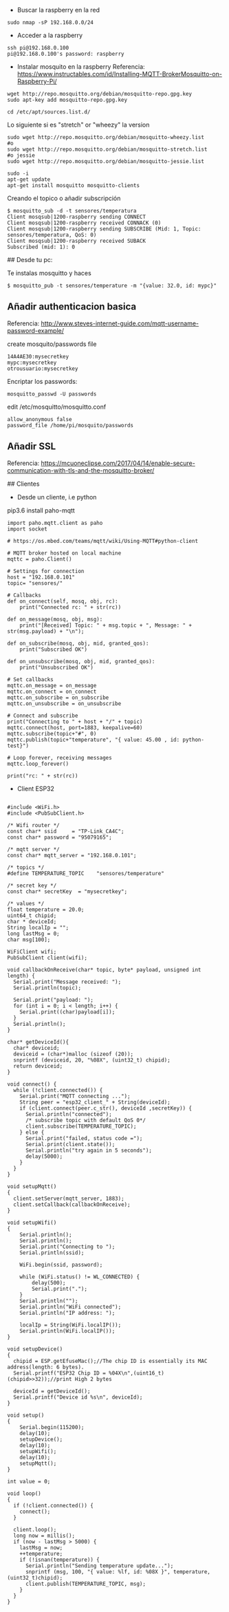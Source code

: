 * Buscar la raspberry en la red
```
sudo nmap -sP 192.168.0.0/24
```

* Acceder a la raspberry
```
ssh pi@192.168.0.100
pi@192.168.0.100's password: raspberry
```

* Instalar mosquito en la raspberry
Referencia: https://www.instructables.com/id/Installing-MQTT-BrokerMosquitto-on-Raspberry-Pi/
```
wget http://repo.mosquitto.org/debian/mosquitto-repo.gpg.key
sudo apt-key add mosquitto-repo.gpg.key
```
```
cd /etc/apt/sources.list.d/
```
Lo siguiente si es "stretch" or "wheezy" la version
```
sudo wget http://repo.mosquitto.org/debian/mosquitto-wheezy.list
#o
sudo wget http://repo.mosquitto.org/debian/mosquitto-stretch.list
#o jessie
sudo wget http://repo.mosquitto.org/debian/mosquitto-jessie.list
```
```
sudo -i
apt-get update
apt-get install mosquitto mosquitto-clients
```
Creando el topico o añadir subscripción
```
$ mosquitto_sub -d -t sensores/temperatura
Client mosqsub|1200-raspberry sending CONNECT
Client mosqsub|1200-raspberry received CONNACK (0)
Client mosqsub|1200-raspberry sending SUBSCRIBE (Mid: 1, Topic: sensores/temperatura, QoS: 0)
Client mosqsub|1200-raspberry received SUBACK
Subscribed (mid: 1): 0
```


## Desde tu pc:

Te instalas mosquitto y haces

```
$ mosquitto_pub -t sensores/temperature -m "{value: 32.0, id: mypc}"
```

## Añadir authenticacion basica

Referencia: http://www.steves-internet-guide.com/mqtt-username-password-example/

create mosquito/passwords file
```
14A4AE30:mysecretkey
mypc:mysecretkey
otrousuario:mysecretkey
```

Encriptar los passwords:
```
mosquitto_passwd -U passwords
```


edit /etc/mosquitto/mosquitto.conf
```
allow_anonymous false
password_file /home/pi/mosquito/passwords
```
## Añadir SSL

Referencia: https://mcuoneclipse.com/2017/04/14/enable-secure-communication-with-tls-and-the-mosquitto-broker/

## Clientes


* Desde un cliente, i.e python

pip3.6 install paho-mqtt

```
import paho.mqtt.client as paho
import socket

# https://os.mbed.com/teams/mqtt/wiki/Using-MQTT#python-client

# MQTT broker hosted on local machine
mqttc = paho.Client()

# Settings for connection
host = "192.168.0.101"
topic= "sensores/"

# Callbacks
def on_connect(self, mosq, obj, rc):
    print("Connected rc: " + str(rc))

def on_message(mosq, obj, msg):
    print("[Received] Topic: " + msg.topic + ", Message: " + str(msg.payload) + "\n");

def on_subscribe(mosq, obj, mid, granted_qos):
    print("Subscribed OK")

def on_unsubscribe(mosq, obj, mid, granted_qos):
    print("Unsubscribed OK")

# Set callbacks
mqttc.on_message = on_message
mqttc.on_connect = on_connect
mqttc.on_subscribe = on_subscribe
mqttc.on_unsubscribe = on_unsubscribe

# Connect and subscribe
print("Connecting to " + host + "/" + topic)
mqttc.connect(host, port=1883, keepalive=60)
mqttc.subscribe(topic+"#", 0)
mqttc.publish(topic+"temperature", "{ value: 45.00 , id: python-test}")

# Loop forever, receiving messages
mqttc.loop_forever()

print("rc: " + str(rc))
```

* Client ESP32

```

#include <WiFi.h>
#include <PubSubClient.h>

/* Wifi router */
const char* ssid     = "TP-Link_CA4C";
const char* password = "95079165";

/* mqtt server */
const char* mqtt_server = "192.168.0.101";

/* topics */
#define TEMPERATURE_TOPIC    "sensores/temperature"

/* secret key */
const char* secretKey  = "mysecretkey";

/* values */
float temperature = 20.0;
uint64_t chipid;
char * deviceId;
String localIp = "";
long lastMsg = 0;
char msg[100];

WiFiClient wifi;
PubSubClient client(wifi);

void callbackOnReceive(char* topic, byte* payload, unsigned int length) {
  Serial.print("Message received: ");
  Serial.println(topic);

  Serial.print("payload: ");
  for (int i = 0; i < length; i++) {
    Serial.print((char)payload[i]);
  }
  Serial.println();
}

char* getDeviceId(){
  char* deviceid;
  deviceid = (char*)malloc (sizeof (20));
  snprintf (deviceid, 20, "%08X", (uint32_t) chipid);
  return deviceid;
}

void connect() {
  while (!client.connected()) {
    Serial.print("MQTT connecting ...");
    String peer = "esp32_client_" + String(deviceId);
    if (client.connect(peer.c_str(), deviceId ,secretKey)) {
      Serial.println("connected");
      /* subscribe topic with default QoS 0*/
      client.subscribe(TEMPERATURE_TOPIC);
    } else {
      Serial.print("failed, status code =");
      Serial.print(client.state());
      Serial.println("try again in 5 seconds");
      delay(5000);
    }
  }
}

void setupMqtt()
{
  client.setServer(mqtt_server, 1883);
  client.setCallback(callbackOnReceive);
}

void setupWifi()
{
    Serial.println();
    Serial.println();
    Serial.print("Connecting to ");
    Serial.println(ssid);

    WiFi.begin(ssid, password);

    while (WiFi.status() != WL_CONNECTED) {
        delay(500);
        Serial.print(".");
    }
    Serial.println("");
    Serial.println("WiFi connected");
    Serial.println("IP address: ");

    localIp = String(WiFi.localIP());
    Serial.println(WiFi.localIP());
}

void setupDevice()
{
  chipid = ESP.getEfuseMac();//The chip ID is essentially its MAC address(length: 6 bytes).
  Serial.printf("ESP32 Chip ID = %04X\n",(uint16_t)(chipid>>32));//print High 2 bytes

  deviceId = getDeviceId();
  Serial.printf("Device id %s\n", deviceId); 
}

void setup()
{
    Serial.begin(115200);
    delay(10);
    setupDevice();
    delay(10);
    setupWifi();
    delay(10);
    setupMqtt();
}

int value = 0;

void loop()
{
  if (!client.connected()) {
    connect();
  }
  
  client.loop();
  long now = millis();
  if (now - lastMsg > 5000) {
    lastMsg = now;
    ++temperature;
    if (!isnan(temperature)) {
      Serial.println("Sending temperature update...");
      snprintf (msg, 100, "{ value: %lf, id: %08X }", temperature, (uint32_t)chipid);
      client.publish(TEMPERATURE_TOPIC, msg);
    }
  }
}

```



